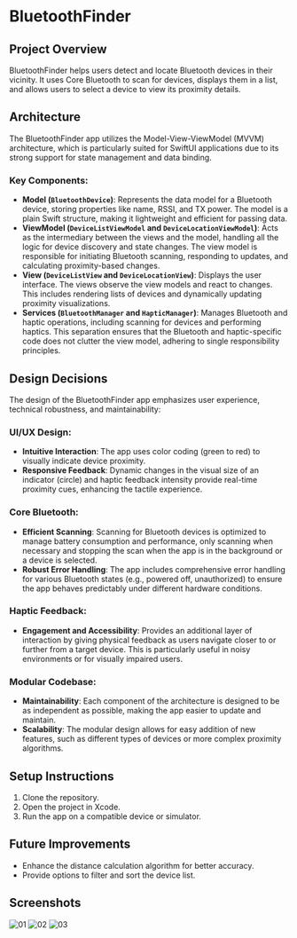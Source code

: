 # BluetoothFinder

## Project Overview
BluetoothFinder helps users detect and locate Bluetooth devices in their vicinity. It uses Core Bluetooth to scan for devices, displays them in a list, and allows users to select a device to view its proximity details.

## Architecture
The BluetoothFinder app utilizes the Model-View-ViewModel (MVVM) architecture, which is particularly suited for SwiftUI applications due to its strong support for state management and data binding. 

### Key Components:
- **Model (`BluetoothDevice`)**: Represents the data model for a Bluetooth device, storing properties like name, RSSI, and TX power. The model is a plain Swift structure, making it lightweight and efficient for passing data.
- **ViewModel (`DeviceListViewModel` and `DeviceLocationViewModel`)**: Acts as the intermediary between the views and the model, handling all the logic for device discovery and state changes. The view model is responsible for initiating Bluetooth scanning, responding to updates, and calculating proximity-based changes.
- **View (`DeviceListView` and `DeviceLocationView`)**: Displays the user interface. The views observe the view models and react to changes. This includes rendering lists of devices and dynamically updating proximity visualizations.
- **Services (`BluetoothManager` and `HapticManager`)**: Manages Bluetooth and haptic operations, including scanning for devices and performing haptics. This separation ensures that the Bluetooth and haptic-specific code does not clutter the view model, adhering to single responsibility principles.

## Design Decisions
The design of the BluetoothFinder app emphasizes user experience, technical robustness, and maintainability:

### UI/UX Design:
- **Intuitive Interaction**: The app uses color coding (green to red) to visually indicate device proximity.
- **Responsive Feedback**: Dynamic changes in the visual size of an indicator (circle) and haptic feedback intensity provide real-time proximity cues, enhancing the tactile experience.

### Core Bluetooth:
- **Efficient Scanning**: Scanning for Bluetooth devices is optimized to manage battery consumption and performance, only scanning when necessary and stopping the scan when the app is in the background or a device is selected.
- **Robust Error Handling**: The app includes comprehensive error handling for various Bluetooth states (e.g., powered off, unauthorized) to ensure the app behaves predictably under different hardware conditions.

### Haptic Feedback:
- **Engagement and Accessibility**: Provides an additional layer of interaction by giving physical feedback as users navigate closer to or further from a target device. This is particularly useful in noisy environments or for visually impaired users.

### Modular Codebase:
- **Maintainability**: Each component of the architecture is designed to be as independent as possible, making the app easier to update and maintain.
- **Scalability**: The modular design allows for easy addition of new features, such as different types of devices or more complex proximity algorithms.

## Setup Instructions
1. Clone the repository.
2. Open the project in Xcode.
3. Run the app on a compatible device or simulator.

## Future Improvements
- Enhance the distance calculation algorithm for better accuracy.
- Provide options to filter and sort the device list.

## Screenshots
![01](https://github.com/user-attachments/assets/0035d159-4621-4ec3-90fb-53eb66bc1ada)
![02](https://github.com/user-attachments/assets/46a5291f-dfb3-4575-9b5c-bcdc1c2bd3e9)
![03](https://github.com/user-attachments/assets/53107bfa-05c7-4bec-a83a-a04c6a5b6aa8)
